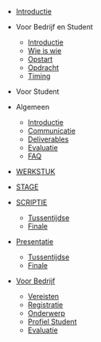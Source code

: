 * [Introductie](README.md)

* Voor Bedrijf en Student
  * [Introductie](VOOR_BEDRIJF_EN_STUDENT/Introductie.md)
  * [Wie is wie](VOOR_BEDRIJF_EN_STUDENT/Wieiswie.md)
  * [Opstart](VOOR_BEDRIJF_EN_STUDENT/opstart.md)
  * [Opdracht](VOOR_BEDRIJF_EN_STUDENT/Opdracht.md)
  * [Timing](VOOR_BEDRIJF_EN_STUDENT/Timing.md)
* Voor Student
 * Algemeen 
   * [Introductie](VOOR_STUDENT/readme.md)
   * [Communicatie](VOOR_STUDENT/communicatie.md)
   * [Deliverables](VOOR_STUDENT/deliverables.md)
   * [Evaluatie](VOOR_STUDENT/evaluatie.md)
   * [FAQ](VOOR_STUDENT/faq.md)
 * [WERKSTUK](VOOR_STUDENT/_WERKSTUK/readme.md)
 * [STAGE](VOOR_STUDENT/_STAGE/README.MD)
 * [SCRIPTIE](VOOR_STUDENT/_SCRIPTIE/readme.md)
   * [Tussentijdse](VOOR_STUDENT/_SCRIPTIE/tussentijdse_scriptie.md)
   * [Finale](VOOR_STUDENT/_SCRIPTIE/finale.md)
 
 * [Presentatie](VOOR_STUDENT/_PRESENTATIE/readme.md)
   * [Tussentijdse](VOOR_STUDENT/_PRESENTATIE/tussentijdse_presentatie.md)
   * [Finale](VOOR_STUDENT/_PRESENTATIE/eindpresentatie.md)
* [Voor Bedrijf](VOOR_BEDRIJF/README.MD)
  * [Vereisten](VOOR_BEDRIJF/vereisten.md)
  * [Registratie](VOOR_BEDRIJF/aanmelden.md)
  * [Onderwerp](VOOR_BEDRIJF/onderwerp.md)
  * [Profiel Student](VOOR_BEDRIJF/profiel_student.md)
  * [Evaluatie](VOOR_BEDRIJF/evaluatie.md)

